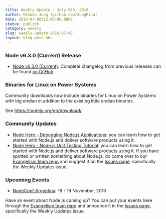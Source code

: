 ```yaml
---
title: Weekly Update - July 8th, 2016
author: Minwoo Jung (github.com/JungMinu)
date: 2016-07-08T12:00:00.000Z
status: publish
category: weekly
slug: weekly-update-2016-07-08
layout: blog-post.hbs
---
```


### Node v6.3.0 (Current) Release

* [Node v6.3.0 (Current)](https://nodejs.org/en/blog/release/v5.12.0/). Complete changelog from previous releases can be found [on GitHub](https://github.com/nodejs/node/blob/master/CHANGELOG.md).

### Binaries for Linux on Power Systems

Community downloads now include binaries for Linux on Power Systems with big endian in addition to the existing little endian binaries.

See https://nodejs.org/en/download/.

### Community Updates

* [Node Hero - Debugging Node.js Applications](https://blog.risingstack.com/node-hero-node-js-debugging-tutorial/): you can learn how to get started with Node.js and deliver software products using it.
* [Node Hero - Node.js Unit Testing Tutorial](https://blog.risingstack.com/node-hero-node-js-unit-testing-tutorial/): you can learn how to get started with Node.js and deliver software products using it.
If you have spotted or written something about Node.js, do come over to our [Evangelism team repo](https://github.com/nodejs/evangelism) and suggest it on the [Issues page](https://github.com/nodejs/evangelism/issues), specifically the Weekly Updates issue.

### Upcoming Events

* [NodeConf Argentina](https://2016.nodeconf.com.ar): 18 - 19 November, 2016

Have an event about Node.js coming up? You can put your events here through the [Evangelism team repo](https://github.com/nodejs/evangelism) and announce it in the [Issues page](https://github.com/nodejs/evangelism/issues), specifically the Weekly Updates issue.
